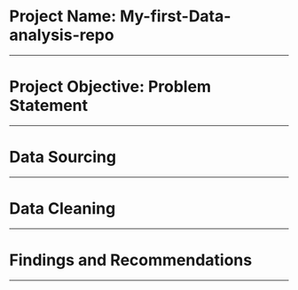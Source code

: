 # Project Name: My-first-Data-analysis-repo

---
# Project Objective: Problem Statement

---
# Data Sourcing

---
# Data Cleaning

---
# Findings and Recommendations

---
